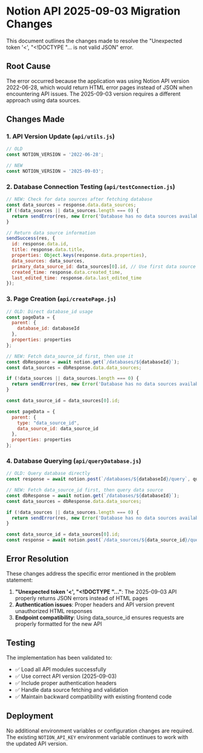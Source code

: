 # Notion API 2025-09-03 Migration Changes

This document outlines the changes made to resolve the "Unexpected token '<', "<!DOCTYPE "... is not valid JSON" error.

## Root Cause
The error occurred because the application was using Notion API version 2022-06-28, which would return HTML error pages instead of JSON when encountering API issues. The 2025-09-03 version requires a different approach using data sources.

## Changes Made

### 1. API Version Update (`api/utils.js`)
```javascript
// OLD
const NOTION_VERSION = '2022-06-28';

// NEW  
const NOTION_VERSION = '2025-09-03';
```

### 2. Database Connection Testing (`api/testConnection.js`)
```javascript
// NEW: Check for data sources after fetching database
const data_sources = response.data.data_sources;
if (!data_sources || data_sources.length === 0) {
  return sendError(res, new Error('Database has no data sources available'), 400);
}

// Return data source information
sendSuccess(res, {
  id: response.data.id,
  title: response.data.title,
  properties: Object.keys(response.data.properties),
  data_sources: data_sources,
  primary_data_source_id: data_sources[0].id, // Use first data source as primary
  created_time: response.data.created_time,
  last_edited_time: response.data.last_edited_time
});
```

### 3. Page Creation (`api/createPage.js`)
```javascript
// OLD: Direct database_id usage
const pageData = {
  parent: {
    database_id: databaseId
  },
  properties: properties
};

// NEW: Fetch data_source_id first, then use it
const dbResponse = await notion.get(`/databases/${databaseId}`);
const data_sources = dbResponse.data.data_sources;

if (!data_sources || data_sources.length === 0) {
  return sendError(res, new Error('Database has no data sources available'), 400);
}

const data_source_id = data_sources[0].id;

const pageData = {
  parent: {
    type: "data_source_id",
    data_source_id: data_source_id
  },
  properties: properties
};
```

### 4. Database Querying (`api/queryDatabase.js`)
```javascript
// OLD: Query database directly
const response = await notion.post(`/databases/${databaseId}/query`, queryData);

// NEW: Fetch data_source_id first, then query data source
const dbResponse = await notion.get(`/databases/${databaseId}`);
const data_sources = dbResponse.data.data_sources;

if (!data_sources || data_sources.length === 0) {
  return sendError(res, new Error('Database has no data sources available'), 400);
}

const data_source_id = data_sources[0].id;
const response = await notion.post(`/data_sources/${data_source_id}/query`, queryData);
```

## Error Resolution

These changes address the specific error mentioned in the problem statement:

1. **"Unexpected token '<', "<!DOCTYPE "..."**: The 2025-09-03 API properly returns JSON errors instead of HTML pages
2. **Authentication issues**: Proper headers and API version prevent unauthorized HTML responses
3. **Endpoint compatibility**: Using data_source_id ensures requests are properly formatted for the new API

## Testing

The implementation has been validated to:
- ✅ Load all API modules successfully
- ✅ Use correct API version (2025-09-03)
- ✅ Include proper authentication headers
- ✅ Handle data source fetching and validation
- ✅ Maintain backward compatibility with existing frontend code

## Deployment

No additional environment variables or configuration changes are required. The existing `NOTION_API_KEY` environment variable continues to work with the updated API version.